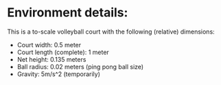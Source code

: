 # Environment details:
This is a to-scale volleyball court with the following (relative) dimensions:
- Court width: 0.5 meter
- Court length (complete): 1 meter
- Net height: 0.135 meters
- Ball radius: 0.02 meters (ping pong ball size)
- Gravity: 5m/s^2 (temporarily)
